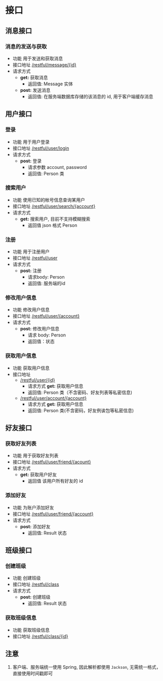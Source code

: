 # 接口


## 消息接口

### 消息的发送与获取

+ 功能
  用于发送和获取消息
+ 接口地址
  [/restful/message/{id}](http://localhost:8080/restful/message/)
+ 请求方式
  - **get:** 获取消息
    + 返回值: Message 实体
  - **post:** 发送消息
    + 返回值: 在服务端数据库存储的该消息的 id, 用于客户端缓存消息

## 用户接口

### 登录

+ 功能
  用于用户登录
+ 接口地址
  [/restful/user/login](/restful/user/login)
+ 请求方式
    - **post:** 登录
        + 请求参数 account, password
        + 返回值: Person 类

### 搜索用户

+ 功能
  使用已知的帐号信息查询某用户
+ 接口地址
  [/restful/user/search/{account}](/restful/user/search)
+ 请求方式
    - **get:** 搜索用户, 目前不支持模糊搜索
        + 返回值 json 格式 Person

### 注册

+ 功能
  用于注册用户
+ 接口地址
  [/restful/user](/restful/user)
+ 请求方式
    - **post:** 注册
        + 请求body: Person
        + 返回值: 服务端的id

### 修改用户信息

+ 功能
  修改用户信息
+ 接口地址
  [/restful/user/{account}](/restful/user/{account})
+ 请求方式
    - **post:** 修改用户信息
        + 请求 body: Person
        + 返回值：状态

### 获取用户信息

+ 功能
  获取用户信息
+ 接口地址
  - [/restful/user/{id}](/restful/user/{id})
    + 请求方式 **get:** 获取用户信息
    + 返回值: Person 类（不含密码、好友列表等私密信息)
  - [/restful/user/account/{account}](/restful/user/account/{account})
    + 请求方式 **get:** 获取用户信息
    + 返回值: Person 类(不含密码，好友例诶包等私密信息)

## 好友接口

### 获取好友列表

+ 功能
  用于获取好友列表
+ 接口地址
  [/restful/user/friend/{acount}](/restful/user/friend)
+ 请求方式
    - **get:** 获取用户好友
        + 返回值 该用户所有好友的 id

### 添加好友

+ 功能 
   为账户添加好友
+ 接口地址
  [/restful/user/friend/{account}](/restful/user/friend/{account})
+ 请求方式
    - **post:** 添加好友
        + 返回值: Result 状态

## 班级接口

### 创建班级

+ 功能
  创建班级
+ 接口地址
  [/restful/class](/restful/class)
+ 请求方式
    - **post:** 创建班级
        + 返回值: Result 状态

### 获取班级信息

+ 功能 
  获取班级信息
+ 接口地址
  [/restful/class/{id}](/restful/class/{id})

## 注意
1. 客户端、服务端统一使用 Spring, 因此解析都使用 `Jackson`, 无需统一格式，直接使用时间戳即可

